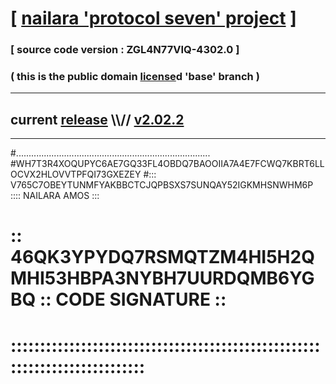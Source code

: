 
# [ [nailara 'protocol seven' project](http://nailara.network/) ]

### [ source code version : ZGL4N77VIQ-4302.0 ]

### ( this is the public domain [license](../license)d 'base' branch )
---
## current [release](https://github.com/nailara-technologies/protocol-7/releases) \\\\// [v2.02.2](https://github.com/nailara-technologies/protocol-7/releases/tag/v2.02.2)
---

#.............................................................................
#WH7T3R4XOQUPYC6AE7GQ33FL4OBDQ7BAOOIIA7A4E7FCWQ7KBRT6LLOCVX2HLOVVTPFQI73GXEZEY
#::: V765C7OBEYTUNMFYAKBBCTCJQPBSXS7SUNQAY52IGKMHSNWHM6P :::: NAILARA AMOS :::
# :: 46QK3YPYDQ7RSMQTZM4HI5H2QMHI53HBPA3NYBH7UURDQMB6YGBQ :: CODE SIGNATURE ::
# ::::::::::::::::::::::::::::::::::::::::::::::::::::::::::::::::::::::::::::
